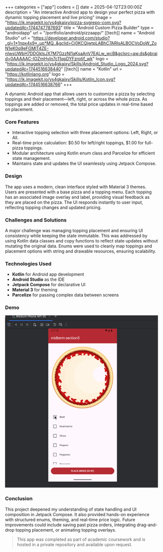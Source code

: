 +++
categories = ["app"]
coders = []
date = 2025-04-12T23:00:00Z
description = "An interactive Android app to design your perfect pizza with dynamic topping placement and live pricing"
image = "https://ik.imagekit.io/ys4gkaixy/pizza-svgrepo-com.svg?updatedAt=1744747787693"
title = "Android Custom Pizza Builder"
type = "androidapp"
url = "/portfolio/android/pizzaapp/"
[[tech]]
name = "Android Studio"
url = "https://developer.android.com/studio?_gl=1*1npx4x9*_up*MQ..&gclid=Cj0KCQjwtpLABhC7ARIsALBOCVoDoW_ZoN1eK0q9eFGMlT4ZE-nIwsUWbH7DDGkIsJX7M7GzzNl1aKsaAnV7EALw_wcB&gclsrc=aw.ds&gbraid=0AAAAAC-IOZmHyIn7c11qpDYFzrptif_wk"
logo = "https://ik.imagekit.io/ys4gkaixy/Skills/Android_Studio_Logo_2024.svg?updatedAt=1744516638440"
[[tech]]
name = "Kotlin"
url = "https://kotlinlang.org"
logo = "https://ik.imagekit.io/ys4gkaixy/Skills/Kotlin_Icon.svg?updatedAt=1744516638766"
+++

A dynamic Android app that allows users to customize a pizza by selecting toppings and their placement—left, right, or across the whole pizza. As toppings are added or removed, the total price updates in real-time based on placement.

### Core Features

- Interactive topping selection with three placement options: Left, Right, or All.
- Real-time price calculation: $0.50 for left/right toppings, $1.00 for full-pizza toppings.
- Modular architecture using Kotlin enum class and Parcelize for efficient state management.
- Maintains state and updates the UI seamlessly using Jetpack Compose.

### Design

The app uses a modern, clean interface styled with Material 3 themes. Users are presented with a base pizza and a topping menu. Each topping has an associated image overlay and label, providing visual feedback as they are placed on the pizza. The UI responds instantly to user input, reflecting topping changes and updated pricing.

### Challenges and Solutions

A major challenge was managing topping placement and ensuring UI consistency while keeping the state immutable. This was addressed by using Kotlin data classes and copy functions to reflect state updates without mutating the original data. Enums were used to cleanly map toppings and placement options with string and drawable resources, ensuring scalability.

### Technologies Used

- **Kotlin** for Android app development
- **Android Studio** as the IDE
- **Jetpack Compose** for declarative UI
- **Material 3** for theming
- **Parcelize** for passing complex data between screens


### Demo

![Pizza Ordering App Screenshot](/pizza_app.gif)


### Conclusion

This project deepened my understanding of state handling and UI composition in Jetpack Compose. It also provided hands-on experience with structured enums, theming, and real-time price logic. Future improvements could include saving past pizza orders, integrating drag-and-drop topping placement, or animating topping overlays.

> This app was completed as part of academic coursework and is hosted in a private repository and available upon request.  